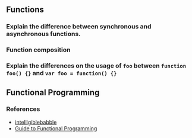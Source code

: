 
## Functions

### Explain the difference between synchronous and asynchronous functions.

### Function composition

### Explain the differences on the usage of `foo` between `function foo() {}` and `var foo = function() {}`

## Functional Programming

### References

- [intelligiblebabble](http://www.intelligiblebabble.com/functional-javascript-part-1-introduction)
- [Guide to Functional Programming](https://github.com/MostlyAdequate/mostly-adequate-guide)

